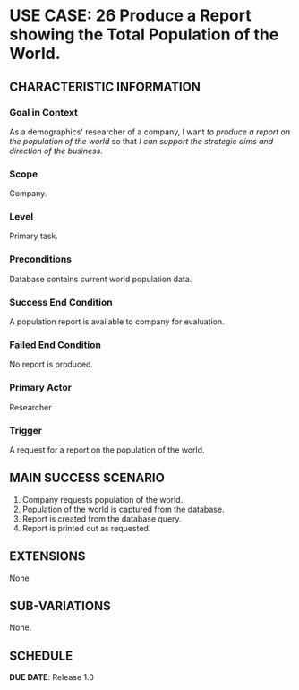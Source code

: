 # USE CASE: 26 Produce a Report showing the Total Population of the World.

## CHARACTERISTIC INFORMATION

### Goal in Context

As a demographics' researcher of a company, I want *to produce a report on the population of the world* so that *I can support the strategic aims and direction of the business.*

### Scope

Company.

### Level

Primary task.

### Preconditions

Database contains current world population data.

### Success End Condition

A population report is available to company for evaluation.

### Failed End Condition

No report is produced.

### Primary Actor

Researcher

### Trigger

A request for a report on the population of the world.

## MAIN SUCCESS SCENARIO

1. Company requests population of the world.
2. Population of the world is captured from the database.
3. Report is created from the database query.
4. Report is printed out as requested.

## EXTENSIONS

None

## SUB-VARIATIONS

None.

## SCHEDULE

**DUE DATE**: Release 1.0
